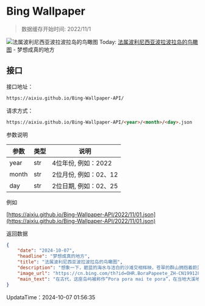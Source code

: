 # Bing Wallpaper

> 数据缓存开始时间: 2022/11/1

![法属波利尼西亚波拉波拉岛的鸟瞰图](https://cn.bing.com/th?id=OHR.BoraPapeete_ZH-CN1991283465_1920x1080.webp)
Today: [法属波利尼西亚波拉波拉岛的鸟瞰图](https://cn.bing.com/th?id=OHR.BoraPapeete_ZH-CN1991283465_1920x1080.webp) - 梦想成真的地方

## 接口

接口地址：

```html
https://aixiu.github.io/Bing-Wallpaper-API/
```

请求方式：

```html
https://aixiu.github.io/Bing-Wallpaper-API/<year>/<month>/<day>.json
```

参数说明

| 参数 | 类型 | 说明 |
| - | - | - |
| year | str | 4位年份, 例如：2022 |
| month | str | 2位月份, 例如：02、12 |
| day | str | 2位日期, 例如：02、25 |

例如

[https://aixiu.github.io/Bing-Wallpaper-API/2022/11/01.json](https://aixiu.github.io/Bing-Wallpaper-API/2022/11/01.json)

返回数据

```json
{
    "date": "2024-10-07",
    "headline": "梦想成真的地方",
    "title": "法属波利尼西亚波拉波拉岛的鸟瞰图",
    "description": "想象一下，碧蓝的海水与洁白的沙滩交相辉映，苍翠的群山拥抱着蔚蓝的天空。欢迎来到法属波利尼西亚的明珠波拉波拉岛。从塔希提法阿国际机场乘坐50分钟的飞机即可到达，这里是一片天堂，大自然是这里的主宰者。",
    "image_url": "https://cn.bing.com/th?id=OHR.BoraPapeete_ZH-CN1991283465_1920x1080.webp",
    "main_text": "在古代，这座岛屿被称作“Pora pora mai te pora”，在当地大溪地语中意为“由众神创造”。通常简称为“Pora Pora”，意思是“第一个出生的”。"
}
```

UpdataTime：2024-10-07 01:56:35
